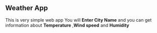 ## Weather App

This is very simple web app You will **Enter City Name** and you can get information about 
**Temperature** ,**Wind speed** and  **Humidity**
